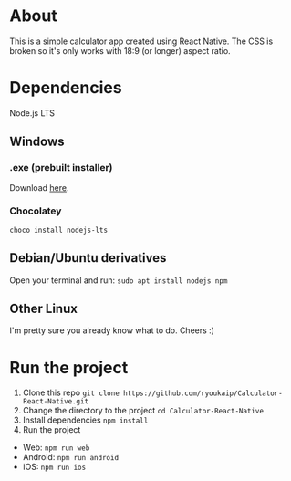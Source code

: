 # About
This is a simple calculator app created using React Native. The CSS is broken so it's only works with 18:9 (or longer) aspect ratio.

# Dependencies
Node.js LTS
## Windows
### .exe (prebuilt installer)
Download [here](https://nodejs.org/en/download/prebuilt-installer).
### Chocolatey
`choco install nodejs-lts`

## Debian/Ubuntu derivatives
Open your terminal and run:
`sudo apt install nodejs npm`

## Other Linux
I'm pretty sure you already know what to do. Cheers :)

# Run the project
1. Clone this repo
`git clone https://github.com/ryoukaip/Calculator-React-Native.git`
2. Change the directory to the project
`cd Calculator-React-Native`
3. Install dependencies
`npm install`
4. Run the project
- Web:
`npm run web`
- Android:
`npm run android`
- iOS:
`npm run ios`
